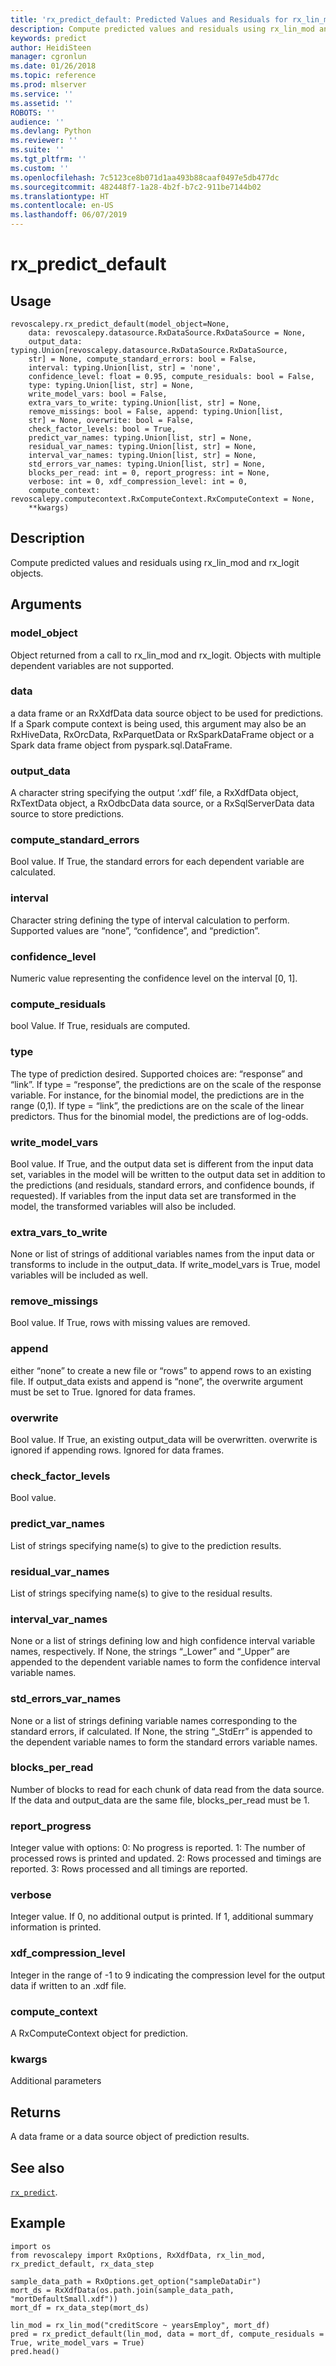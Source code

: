 ```yaml
---
title: 'rx_predict_default: Predicted Values and Residuals for rx_lin_mod and rx_logit (revoscalepy)'
description: Compute predicted values and residuals using rx_lin_mod and rx_logit objects.
keywords: predict
author: HeidiSteen
manager: cgronlun
ms.date: 01/26/2018
ms.topic: reference
ms.prod: mlserver
ms.service: ''
ms.assetid: ''
ROBOTS: ''
audience: ''
ms.devlang: Python
ms.reviewer: ''
ms.suite: ''
ms.tgt_pltfrm: ''
ms.custom: ''
ms.openlocfilehash: 7c5123ce8b071d1aa493b88caaf0497e5db477dc
ms.sourcegitcommit: 482448f7-1a28-4b2f-b7c2-911be7144b02
ms.translationtype: HT
ms.contentlocale: en-US
ms.lasthandoff: 06/07/2019
---
```

# <a name="rxpredictdefault"></a>rx_predict_default


 


## <a name="usage"></a>Usage



```
revoscalepy.rx_predict_default(model_object=None,
    data: revoscalepy.datasource.RxDataSource.RxDataSource = None,
    output_data: typing.Union[revoscalepy.datasource.RxDataSource.RxDataSource,
    str] = None, compute_standard_errors: bool = False,
    interval: typing.Union[list, str] = 'none',
    confidence_level: float = 0.95, compute_residuals: bool = False,
    type: typing.Union[list, str] = None,
    write_model_vars: bool = False,
    extra_vars_to_write: typing.Union[list, str] = None,
    remove_missings: bool = False, append: typing.Union[list,
    str] = None, overwrite: bool = False,
    check_factor_levels: bool = True,
    predict_var_names: typing.Union[list, str] = None,
    residual_var_names: typing.Union[list, str] = None,
    interval_var_names: typing.Union[list, str] = None,
    std_errors_var_names: typing.Union[list, str] = None,
    blocks_per_read: int = 0, report_progress: int = None,
    verbose: int = 0, xdf_compression_level: int = 0,
    compute_context: revoscalepy.computecontext.RxComputeContext.RxComputeContext = None,
    **kwargs)
```





## <a name="description"></a>Description

Compute predicted values and residuals using rx_lin_mod and rx_logit objects.


## <a name="arguments"></a>Arguments


### <a name="modelobject"></a>model_object

Object returned from a call to rx_lin_mod and rx_logit.
Objects with multiple dependent variables are not supported.


### <a name="data"></a>data

a data frame or an RxXdfData data source object to be used for predictions.
If a Spark compute context is being used, this argument may also be an RxHiveData, RxOrcData, RxParquetData or RxSparkDataFrame object or a Spark data frame object from pyspark.sql.DataFrame.


### <a name="outputdata"></a>output_data

A character string specifying the output ‘.xdf’ file, a RxXdfData object, RxTextData object, a RxOdbcData data source, or a RxSqlServerData data source to store predictions.


### <a name="computestandarderrors"></a>compute_standard_errors

Bool value. If True, the standard errors for each dependent variable are calculated.


### <a name="interval"></a>interval

Character string defining the type of interval calculation to perform. Supported values are “none”, “confidence”, and “prediction”.


### <a name="confidencelevel"></a>confidence_level

Numeric value representing the confidence level on the interval [0, 1].


### <a name="computeresiduals"></a>compute_residuals

bool Value. If True, residuals are computed.


### <a name="type"></a>type

The type of prediction desired. Supported choices are: “response” and “link”. If type = “response”, the predictions are on the scale of the response variable. For instance, for the binomial model, the predictions are in the range (0,1). If type = “link”, the predictions are on the scale of the linear predictors. Thus for the binomial model, the predictions are of log-odds.


### <a name="writemodelvars"></a>write_model_vars

Bool value. If True, and the output data set is different from the input data set, variables in the model will be written to the output data set in addition to the predictions (and residuals, standard errors, and confidence bounds, if requested). If variables from the input data set are transformed in the model, the transformed variables will also be included.


### <a name="extravarstowrite"></a>extra_vars_to_write

None or list of strings of additional variables names from the input data or transforms to include in the output_data. If write_model_vars is True, model variables will be included as well.


### <a name="removemissings"></a>remove_missings

Bool value. If True, rows with missing values are removed.


### <a name="append"></a>append

either “none” to create a new file or “rows” to append rows to an existing file. If output_data exists and append is “none”, the overwrite argument must be set to True. Ignored for data frames.


### <a name="overwrite"></a>overwrite

Bool value. If True, an existing output_data will be overwritten.
overwrite is ignored if appending rows. Ignored for data frames.


### <a name="checkfactorlevels"></a>check_factor_levels

Bool value.


### <a name="predictvarnames"></a>predict_var_names

List of strings specifying name(s) to give to the prediction results.


### <a name="residualvarnames"></a>residual_var_names

List of strings specifying name(s) to give to the residual results.


### <a name="intervalvarnames"></a>interval_var_names

None or a list of strings defining low and high confidence interval variable names, respectively. If None, the strings “_Lower” and “_Upper” are appended to the dependent variable names to form the confidence interval variable names.


### <a name="stderrorsvarnames"></a>std_errors_var_names

None or a list of strings defining variable names corresponding to the standard errors, if calculated. If None, the string “_StdErr” is appended to the dependent variable names to form the standard errors variable names.


### <a name="blocksperread"></a>blocks_per_read

Number of blocks to read for each chunk of data read from the data source. If the data and output_data are the same file, blocks_per_read must be 1.


### <a name="reportprogress"></a>report_progress

Integer value with options: 0: No progress is reported.
1: The number of processed rows is printed and updated.
2: Rows processed and timings are reported.
3: Rows processed and all timings are reported.


### <a name="verbose"></a>verbose

Integer value. If 0, no additional output is printed. If 1, additional summary information is printed.


### <a name="xdfcompressionlevel"></a>xdf_compression_level

Integer in the range of -1 to 9 indicating the compression level for the output data if written to an .xdf file.


### <a name="computecontext"></a>compute_context

A RxComputeContext object for prediction.


### <a name="kwargs"></a>kwargs

Additional parameters


## <a name="returns"></a>Returns

A data frame or a data source object of prediction results.


## <a name="see-also"></a>See also

[`rx_predict`](rx-predict.md).


## <a name="example"></a>Example



```
import os
from revoscalepy import RxOptions, RxXdfData, rx_lin_mod, rx_predict_default, rx_data_step

sample_data_path = RxOptions.get_option("sampleDataDir")
mort_ds = RxXdfData(os.path.join(sample_data_path, "mortDefaultSmall.xdf"))
mort_df = rx_data_step(mort_ds)

lin_mod = rx_lin_mod("creditScore ~ yearsEmploy", mort_df)
pred = rx_predict_default(lin_mod, data = mort_df, compute_residuals = True, write_model_vars = True)
pred.head()
```

